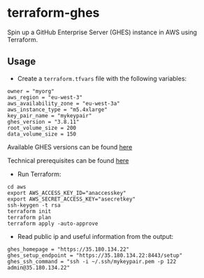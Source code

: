 # terraform-ghes

Spin up a GitHub Enterprise Server (GHES) instance in AWS using Terraform.

## Usage

* Create a `terraform.tfvars` file with the following variables:

```hcl
owner = "myorg"
aws_region = "eu-west-3"
aws_availability_zone = "eu-west-3a"
aws_instance_type = "m5.4xlarge"
key_pair_name = "mykeypair"
ghes_version = "3.8.11"
root_volume_size = 200
data_volume_size = 150
```

Available GHES versions can be found [here](https://enterprise.github.com/releases)

Technical prerequisites can be found [here](https://docs.github.com/en/enterprise-server@3.10/admin/installation/setting-up-a-github-enterprise-server-instance/installing-github-enterprise-server-on-vmware#minimum-requirements)

* Run Terraform:

```hcl
cd aws
export AWS_ACCESS_KEY_ID="anaccesskey"
export AWS_SECRET_ACCESS_KEY="asecretkey"
ssh-keygen -t rsa
terraform init
terraform plan
terraform apply -auto-approve
```

* Read public ip and useful information from the output:

```hcl
ghes_homepage = "https://35.180.134.22"
ghes_setup_endpoint = "https://35.180.134.22:8443/setup"
ghes_ssh_command = "ssh -i ~/.ssh/mykeypair.pem -p 122 admin@35.180.134.22"
```